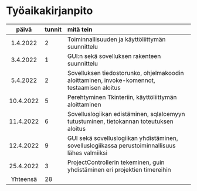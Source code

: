# Työaikakirjanpito

| päivä | tunnit | mitä tein |
| :------: | :------ | :------- |
| 1.4.2022 | 2 | Toiminnallisuuden ja käyttöliittymän suunnittelu |
| 3.4.2022 | 1 | GUI:n sekä sovelluksen rakenteen suunnittelu |
| 5.4.2022 | 2 | Sovelluksen tiedostorunko, ohjelmakoodin aloittaminen, invoke-komennot, testaamisen aloitus |
| 10.4.2022 | 5 | Perehtyminen Tkinteriin, käyttöliittymän aloittaminen |
| 11.4.2022 | 6 | Sovelluslogiikan edistäminen, sqlalcemyyn tutustuminen, tietokannan toteutuksen aloitus |
| 12.4.2022 | 9 | GUI sekä sovelluslogiikan yhdistäminen, sovelluslogiikassa perustoiminnallisuus lähes valmiiksi |
| 25.4.2022 | 3 | ProjectControllerin tekeminen, guin yhdistäminen eri projektien timereihin |
| Yhteensä | 28 | |
